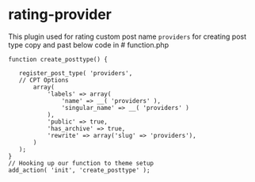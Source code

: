 # rating-provider
This plugin used for rating custom post  name `providers`
 for creating post type copy and past below code in # function.php
 
 ```
 function create_posttype() {
 
    register_post_type( 'providers',
    // CPT Options
        array(
            'labels' => array(
                'name' => __( 'providers' ),
                'singular_name' => __( 'providers' )
            ),
            'public' => true,
            'has_archive' => true,
            'rewrite' => array('slug' => 'providers'),
        )
    );
}
// Hooking up our function to theme setup
add_action( 'init', 'create_posttype' );
 ```
